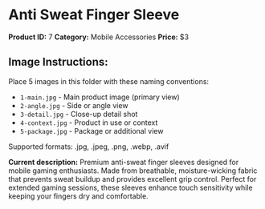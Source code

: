 # Anti Sweat Finger Sleeve

**Product ID:** 7
**Category:** Mobile Accessories
**Price:** $3

## Image Instructions:
Place 5 images in this folder with these naming conventions:
- `1-main.jpg` - Main product image (primary view)
- `2-angle.jpg` - Side or angle view
- `3-detail.jpg` - Close-up detail shot
- `4-context.jpg` - Product in use or context
- `5-package.jpg` - Package or additional view

Supported formats: .jpg, .jpeg, .png, .webp, .avif

**Current description:**
Premium anti-sweat finger sleeves designed for mobile gaming
          enthusiasts. Made from breathable, moisture-wicking fabric that
          prevents sweat buildup and provides excellent grip control. Perfect
          for extended gaming sessions, these sleeves enhance touch sensitivity
          while keeping your fingers dry and comfortable.
